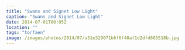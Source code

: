 ```yaml
---
title: "Swans and Signet Low Light"
caption: "Swans and Signet Low Light"
date: 2014-07-01T00:05Z
location: ""
tags: "torfaen"
image: /images/photos/2014/07/a51e329071b6f6f48af1d2dfd685518b.jpg
---
```

